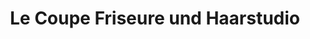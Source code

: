 ---
title: "Le Coupe Friseure und Haarstudio"
url: /ulm/le-coupe-friseure-und-haarstudio/
shop: Friseur
---